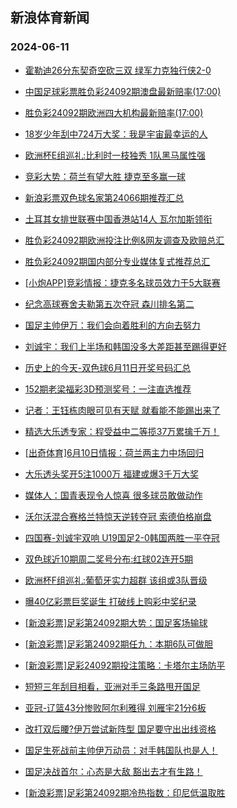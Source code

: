 ## 新浪体育新闻 
### 2024-06-11

+ [霍勒迪26分东契奇空砍三双 绿军力克独行侠2-0](https://sports.sina.com.cn/basketball/nba/2024-06-10/doc-inayfkfm9449931.shtml)

+ [中国足球彩票胜负彩24092期澳盘最新赔率(17:00)](https://sports.sina.com.cn/l/2024-06-10/doc-inayfcxp9523033.shtml)

+ [胜负彩24092期欧洲四大机构最新赔率(17:00)](https://sports.sina.com.cn/l/2024-06-10/doc-inayfcxp9523416.shtml)

+ [18岁少年刮中724万大奖：我是宇宙最幸运的人](https://sports.sina.com.cn/l/2024-06-10/doc-inayexrr9648398.shtml)

+ [欧洲杯E组巡礼:比利时一枝独秀 1队黑马属性强](https://sports.sina.com.cn/l/2024-06-10/doc-inayexrq5265937.shtml)

+ [竞彩大势：荷兰有望大胜 捷克至多赢一球](https://sports.sina.com.cn/l/2024-06-10/doc-inayfcxp9519945.shtml)

+ [新浪彩票双色球名家第24066期推荐汇总](https://sports.sina.com.cn/l/2024-06-10/doc-inayfqpi9357836.shtml)

+ [土耳其女排世联赛中国香港站14人 瓦尔加斯领衔](https://sports.sina.com.cn/others/volleyball/2024-06-10/doc-inayfcxn5166901.shtml)

+ [胜负彩24092期欧洲投注比例&网友调查及欧赔总汇](https://sports.sina.com.cn/l/2024-06-10/doc-inayfcxn5145605.shtml)

+ [胜负彩24092期国内部分专业媒体复式推荐总汇](https://sports.sina.com.cn/l/2024-06-10/doc-inayfuve4861401.shtml)

+ [[小炮APP]竞彩情报：捷克多名球员效力于5大联赛](https://sports.sina.com.cn/l/2024-06-10/doc-inayfkfk5054214.shtml)

+ [纪念高球赛舍夫勒第五次夺冠 森川排名第二](https://sports.sina.com.cn/golf/pgatour/2024-06-10/doc-inayfcxn5158926.shtml)

+ [国足主帅伊万：我们会向着胜利的方向去努力](https://sports.sina.com.cn/china/national/2024-06-10/doc-inayhmsx8944674.shtml)

+ [刘诚宇：我们上半场和韩国没多大差距甚至踢得更好](https://sports.sina.com.cn/china/gqgs/2024-06-10/doc-inayhmsw4561297.shtml)

+ [历史上的今天-双色球6月11日开奖号码汇总](https://sports.sina.com.cn/l/2024-06-10/doc-inayfqph4973550.shtml)

+ [152期老梁福彩3D预测奖号：一注直选推荐](https://sports.sina.com.cn/l/2024-06-10/doc-inayfkfk5071882.shtml)

+ [记者：王钰栋肉眼可见有天赋 就看能不能踢出来了](https://sports.sina.com.cn/china/national/2024-06-10/doc-inayhmsx8946089.shtml)

+ [精选大乐透专家：程受益中二等揽37万累擒千万！](https://sports.sina.com.cn/l/2024-06-10/doc-inayfkfk5081282.shtml)

+ [[出奇体育]6月10日情报：荷兰两主力中场回归](https://sports.sina.com.cn/l/2024-06-10/doc-inayfuvf9247701.shtml)

+ [大乐透头奖开5注1000万 福建或爆3千万大奖](https://sports.sina.com.cn/l/2024-06-10/doc-inayhmsx8948145.shtml)

+ [媒体人：国青表现令人惊喜 很多球员敢做动作](https://sports.sina.com.cn/china/gqgs/2024-06-10/doc-inayhmsx8945107.shtml)

+ [沃尔沃混合赛格兰特惊天逆转夺冠 索德伯格崩盘](https://sports.sina.com.cn/golf/epgatour/2024-06-10/doc-inayfcxp9532768.shtml)

+ [四国赛-刘诚宇双响 U19国足2-0韩国两胜一平夺冠](https://sports.sina.com.cn/china/gqgs/2024-06-10/doc-inayhmsx8941622.shtml)

+ [双色球近10期周二奖号分布:红球02连开5期](https://sports.sina.com.cn/l/2024-06-10/doc-inayfqph4974084.shtml)

+ [欧洲杯F组巡礼:葡萄牙实力超群 该组或3队晋级](https://sports.sina.com.cn/l/2024-06-11/doc-inayihwn4172376.shtml)

+ [曝40亿彩票巨奖诞生 打破线上购彩中奖纪录](https://sports.sina.com.cn/l/2024-06-11/doc-inayihwp8552893.shtml)

+ [[新浪彩票]足彩第24092期大势：国足客场输球](https://sports.sina.com.cn/l/2024-06-11/doc-inayihwn4175805.shtml)

+ [[新浪彩票]足彩第24092期任九：本期6队可做胆](https://sports.sina.com.cn/l/2024-06-11/doc-inayihwp8561623.shtml)

+ [[新浪彩票]足彩24092期投注策略：卡塔尔主场防平](https://sports.sina.com.cn/l/2024-06-11/doc-inayihwn4181154.shtml)

+ [短短三年刮目相看，亚洲对手三条路甩开国足](https://sports.sina.com.cn/china/2024-06-11/doc-inayihwn4199437.shtml)

+ [亚冠-辽篮43分惨败阿尔利雅得 刘雁宇21分6板](https://sports.sina.com.cn/basketball/cba/2024-06-10/doc-inayhmsw4572109.shtml)

+ [改打双后腰?伊万尝试新阵型 国足要守出出线资格](https://sports.sina.com.cn/china/2024-06-11/doc-inayihwp8575878.shtml)

+ [国足生死战前主帅伊万动员：对手韩国队也是人！](https://sports.sina.com.cn/china/2024-06-11/doc-inayihwp8578760.shtml)

+ [国足决战首尔：心态是大敌 豁出去才有生路！](https://sports.sina.com.cn/china/2024-06-11/doc-inayihwn4197749.shtml)

+ [[新浪彩票]足彩第24092期冷热指数：印尼低温取胜](https://sports.sina.com.cn/l/2024-06-11/doc-inayihwn4189130.shtml)

